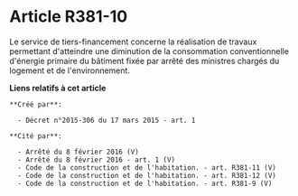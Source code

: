 # Article R381-10

Le service de tiers-financement concerne la réalisation de travaux permettant d'atteindre une diminution de la consommation
conventionnelle d'énergie primaire du bâtiment fixée par arrêté des ministres chargés du logement et de l'environnement.

**Liens relatifs à cet article**

	**Créé par**:

	  - Décret n°2015-306 du 17 mars 2015 - art. 1

	**Cité par**:

	  - Arrêté du 8 février 2016 (V)
	  - Arrêté du 8 février 2016 - art. 1 (V)
	  - Code de la construction et de l'habitation. - art. R381-11 (V)
	  - Code de la construction et de l'habitation. - art. R381-12 (V)
	  - Code de la construction et de l'habitation. - art. R381-9 (V)
